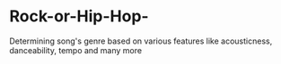 # Rock-or-Hip-Hop-
Determining song's genre based on various features like acousticness, danceability, tempo and many more
